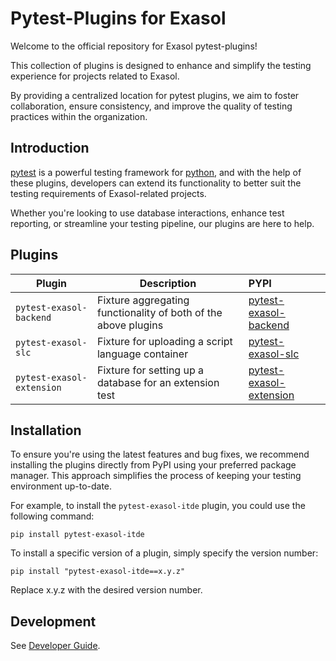 # Pytest-Plugins for Exasol

Welcome to the official repository for Exasol pytest-plugins!

This collection of plugins is designed to enhance and simplify the testing experience for projects related to Exasol.

By providing a centralized location for pytest plugins, we aim to foster collaboration, ensure consistency, and improve the quality of testing practices within the organization.

## Introduction

[pytest](https://pytest.org) is a powerful testing framework for [python](https://www.python.org), and with the help of these plugins, developers can extend its functionality to better suit the testing requirements of Exasol-related projects.

Whether you're looking to use database interactions, enhance test reporting, or streamline your testing pipeline, our plugins are here to help.

## Plugins

| Plugin                    | Description                                                                                                                | PYPI                                                                         |
|---------------------------|----------------------------------------------------------------------------------------------------------------------------|:-----------------------------------------------------------------------------|
| `pytest-exasol-backend`   | Fixture aggregating functionality of both of the above plugins                                                             | [pytest-exasol-backend](https://pypi.org/project/pytest-exasol-backend/)     |
| `pytest-exasol-slc`       | Fixture for uploading a script language container                                                                          | [pytest-exasol-slc](https://pypi.org/project/pytest-exasol-slc/)             |
| `pytest-exasol-extension` | Fixture for setting up a database for an extension test                                                                    | [pytest-exasol-extension](https://pypi.org/project/pytest-exasol-extension/) |


## Installation

To ensure you're using the latest features and bug fixes, we recommend installing the plugins directly from PyPI using your preferred package manager. This approach simplifies the process of keeping your testing environment up-to-date.

For example, to install the `pytest-exasol-itde` plugin, you could use the following command:


```shell
pip install pytest-exasol-itde
```

To install a specific version of a plugin, simply specify the version number:

```shell
pip install "pytest-exasol-itde==x.y.z"
```

Replace x.y.z with the desired version number.

## Development

See [Developer Guide](doc/developer-guide.md).
